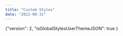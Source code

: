 ```yaml
---
title: "Custom Styles"
date: "2022-08-31"
---
```


{"version": 2, "isGlobalStylesUserThemeJSON": true }
